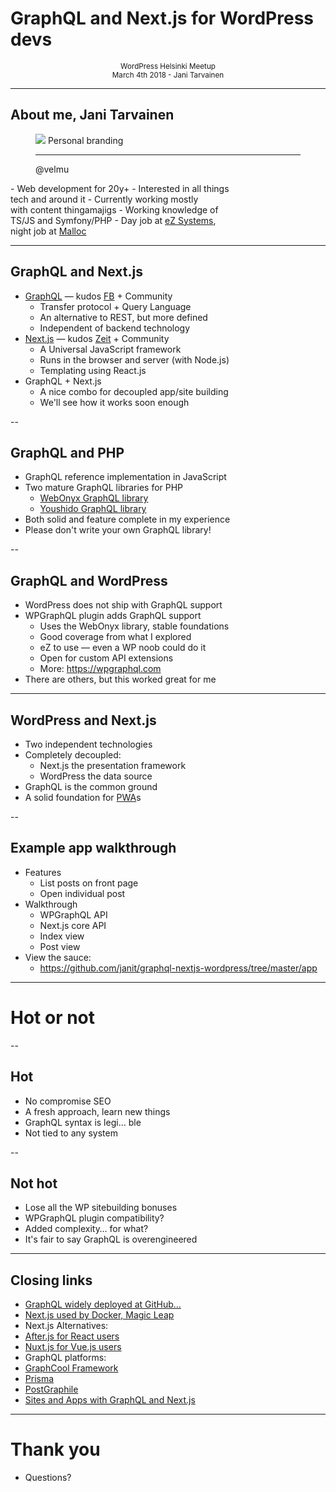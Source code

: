 # GraphQL and Next.js for WordPress devs

<center><small>WordPress Helsinki Meetup<br />March 4th 2018 - Jani Tarvainen</small></center>

---

## About me, Jani Tarvainen

<figure class="about">
<img src="https://janit.iki.fi/shit/bigmug.png">
Personal branding<hr />
@velmu
</figure>
 - Web development for 20y+
 - Interested in all things<br/>tech and around it
 - Currently working mostly<br/>with content thingamajigs
 - Working knowledge of<br />TS/JS and Symfony/PHP
 - Day job at <a href="https://ez.no">eZ Systems</a>,<br/> night job at <a href="https://malloc.fi">Malloc</a>

---

## GraphQL and Next.js

- <a href="https://graphql.org">GraphQL</a> &mdash; kudos <a href="https://facebook.com">FB</a> + Community
  - Transfer protocol + Query Language
  - An alternative to REST, but more defined
  - Independent of backend technology
- <a href="https://github.com/zeit/next.js/">Next.js</a> &mdash; kudos <a href="http://zeit.co">Zeit</a> + Community
  - A Universal JavaScript framework
  - Runs in the browser and server (with Node.js)
  - Templating using React.js
- GraphQL + Next.js
  - A nice combo for decoupled app/site building
  - We'll see how it works soon enough

--

## GraphQL and PHP

- GraphQL reference implementation in JavaScript
- Two mature GraphQL libraries for PHP
  - <a href="https://github.com/webonyx/graphql-php">WebOnyx GraphQL library</a>
  - <a href="https://github.com/Youshido/GraphQL">Youshido GraphQL library</a>
- Both solid and feature complete in my experience
- Please don't write your own GraphQL library!

--

## GraphQL and WordPress
- WordPress does not ship with GraphQL support
- WPGraphQL plugin adds GraphQL support
  - Uses the WebOnyx library, stable foundations
  - Good coverage from what I explored
  - eZ to use &mdash; even a WP noob could do it
  - Open for custom API extensions
  - More: https://wpgraphql.com
- There are others, but this worked great for me

---

## WordPress and Next.js

- Two independent technologies
- Completely decoupled:
  - Next.js the presentation framework
  - WordPress the data source
- GraphQL is the common ground
- A solid foundation for <a href="https://malloc.fi/pwas-fulfill-promise-of-iphone-for-web-developers">PWA</a>s

--

## Example app walkthrough

- Features
  - List posts on front page
  - Open individual post
- Walkthrough
  - WPGraphQL API
  - Next.js core API
  - Index view
  - Post view
- View the sauce:
  - https://github.com/janit/graphql-nextjs-wordpress/tree/master/app

---

# Hot or not

--

## Hot

- No compromise SEO
- A fresh approach, learn new things
- GraphQL syntax is legi… ble
- Not tied to any system

--

## Not hot

- Lose all the WP sitebuilding bonuses
- WPGraphQL plugin compatibility?
- Added complexity… for what?
- It's fair to say GraphQL is overengineered

---

## Closing links

 - <a href="http://graphql.org/users/">GraphQL widely deployed at GitHub…</a>
 - <a href="https://react-etc.net/entry/who-is-using-next-js">Next.js used by Docker, Magic Leap</a>
 - Next.js Alternatives:
  - <a href="">After.js for React users</a>
  - <a href="https://react-etc.net/entry/next-js-vs-nuxt-js">Nuxt.js for Vue.js users</a>
 - GraphQL platforms:
  - <a href="
 https://github.com/graphcool/graphcool-framework">GraphCool Framework</a>
  - <a href="https://react-etc.net/entry/prisma-is-a-database-agnostic-graphql-api-layer">Prisma</a>
  -  <a href="https://react-etc.net/entry/postgraphile-creates-a-graphql-api-from-a-postgresql-schema">PostGraphile</a>
 - <a href="https://malloc.fi/building-decoupled-sites-and-apps-with-graphql-and-next-js">Sites and Apps with GraphQL and Next.js</a>

---

# Thank you

- Questions?
